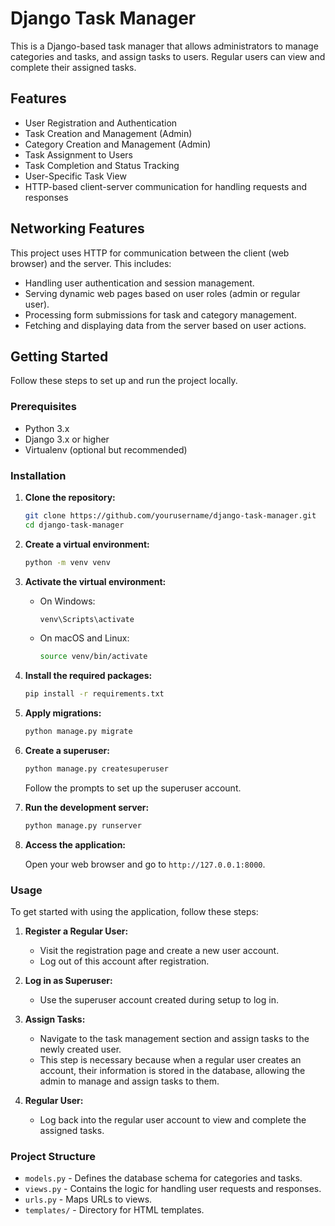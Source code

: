 # Django Task Manager

This is a Django-based task manager that allows administrators to manage categories and tasks, and assign tasks to users. Regular users can view and complete their assigned tasks.

## Features

- User Registration and Authentication
- Task Creation and Management (Admin)
- Category Creation and Management (Admin)
- Task Assignment to Users
- Task Completion and Status Tracking
- User-Specific Task View
- HTTP-based client-server communication for handling requests and responses

## Networking Features

This project uses HTTP for communication between the client (web browser) and the server. This includes:

- Handling user authentication and session management.
- Serving dynamic web pages based on user roles (admin or regular user).
- Processing form submissions for task and category management.
- Fetching and displaying data from the server based on user actions.

## Getting Started

Follow these steps to set up and run the project locally.

### Prerequisites

- Python 3.x
- Django 3.x or higher
- Virtualenv (optional but recommended)

### Installation

1. **Clone the repository:**

    ```sh
    git clone https://github.com/yourusername/django-task-manager.git
    cd django-task-manager
    ```

2. **Create a virtual environment:**

    ```sh
    python -m venv venv
    ```

3. **Activate the virtual environment:**

    - On Windows:

        ```sh
        venv\Scripts\activate
        ```

    - On macOS and Linux:

        ```sh
        source venv/bin/activate
        ```

4. **Install the required packages:**

    ```sh
    pip install -r requirements.txt
    ```

5. **Apply migrations:**

    ```sh
    python manage.py migrate
    ```

6. **Create a superuser:**

    ```sh
    python manage.py createsuperuser
    ```

    Follow the prompts to set up the superuser account.

7. **Run the development server:**

    ```sh
    python manage.py runserver
    ```

8. **Access the application:**

    Open your web browser and go to `http://127.0.0.1:8000`.

### Usage

To get started with using the application, follow these steps:

1. **Register a Regular User:**
    - Visit the registration page and create a new user account.
    - Log out of this account after registration.

2. **Log in as Superuser:**
    - Use the superuser account created during setup to log in.

3. **Assign Tasks:**
    - Navigate to the task management section and assign tasks to the newly created user.
    - This step is necessary because when a regular user creates an account, their information is stored in the database, allowing the admin to manage and assign tasks to them. 

4. **Regular User:**
    - Log back into the regular user account to view and complete the assigned tasks.

### Project Structure

- `models.py` - Defines the database schema for categories and tasks.
- `views.py` - Contains the logic for handling user requests and responses.
- `urls.py` - Maps URLs to views.
- `templates/` - Directory for HTML templates.


